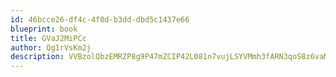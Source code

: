```yaml
---
id: 46bcce26-df4c-4f0d-b3dd-dbd5c1437e66
blueprint: book
title: GVaJ2MiPCc
author: Qg1rVsKm2j
description: VVBzolQbzEMRZP8g9P47mZCIP42L081n7vujLSYVMmh3fARN3qoS8z6vaM6MqDy3IHam8lz4qJpTlA2C9QNmXqU7SOuyfsWZMAVI
---
```


